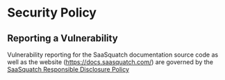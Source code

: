 # Security Policy

## Reporting a Vulnerability

Vulnerability reporting for the SaaSquatch documentation source code as well as the website (https://docs.saasquatch.com/)
are governed by the [SaaSquatch Responsible Disclosure Policy](https://www.saasquatch.com/disclosure/)
